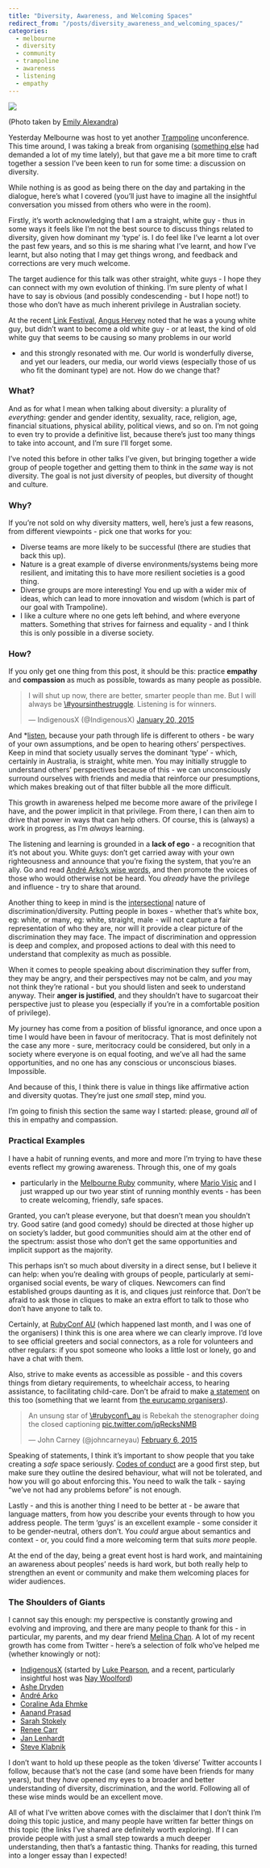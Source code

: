 ```yaml
---
title: "Diversity, Awareness, and Welcoming Spaces"
redirect_from: "/posts/diversity_awareness_and_welcoming_spaces/"
categories:
  - melbourne
  - diversity
  - community
  - trampoline
  - awareness
  - listening
  - empathy
---
```

<img  class="max-width" src="https://pbs.twimg.com/media/B-9kGzfUsAAVLWx.jpg" />

(Photo taken by [Emily Alexandra](https://instagram.com/p/zoJp5_Phuh/))

Yesterday Melbourne was host to yet another
[Trampoline](http://trampolineday.com) unconference. This time around, I
was taking a break from organising ([something
else](http://rubyconf.org.au/2015) had demanded a lot of my time
lately), but that gave me a bit more time to craft together a session
I’ve been keen to run for some time: a discussion on diversity.

While nothing is as good as being there on the day and partaking in the
dialogue, here’s what I covered (you’ll just have to imagine all the
insightful conversation you missed from others who were in the room).

Firstly, it’s worth acknowledging that I am a straight, white guy - thus
in some ways it feels like I’m not the best source to discuss things
related to diversity, given how dominant my ‘type’ is. I do feel like
I’ve learnt a lot over the past few years, and so this is me sharing
what I’ve learnt, and how I’ve learnt, but also noting that I may get
things wrong, and feedback and corrections are very much welcome.

The target audience for this talk was other straight, white guys - I
hope they can connect with my own evolution of thinking. I’m sure plenty
of what I have to say is obvious (and possibly condescending - but I
hope not!) to those who don’t have as much inherent privilege in
Australian society.

At the recent [Link Festival](http://www.linkfestival.com.au), [Angus
Hervey](https://twitter.com/angushervey) noted that he was a young white
guy, but didn’t want to become a old white guy - or at least, the kind
of old white guy that seems to be causing so many problems in our world
- and this strongly resonated with me. Our world is wonderfully diverse,
and yet our leaders, our media, our world views (especially those of us
who fit the dominant type) are not. How do we change that?

### What?

And as for what I mean when talking about diversity: a plurality of
*everything*: gender and gender identity, sexuality, race, religion,
age, financial situations, physical ability, political views, and so on.
I’m not going to even try to provide a definitive list, because there’s
just too many things to take into account, and I’m sure I’ll forget
some.

I’ve noted this before in other talks I’ve given, but bringing together
a wide group of people together and getting them to think in the *same*
way is not diversity. The goal is not just diversity of peoples, but
diversity of thought and culture.

### Why?

If you’re not sold on why diversity matters, well, here’s just a few
reasons, from different viewpoints - pick one that works for you:

-   Diverse teams are more likely to be successful (there are studies
    that back this up).
-   Nature is a great example of diverse environments/systems being more
    resilient, and imitating this to have more resilient societies is a
    good thing.
-   Diverse groups are more interesting! You end up with a wider mix of
    ideas, which can lead to more innovation and wisdom (which is part
    of our goal with Trampoline).
-   I like a culture where no one gets left behind, and where
    everyone matters. Something that strives for fairness and equality -
    and I think this is only possible in a diverse society.

### How?

If you only get one thing from this post, it should be this: practice
**empathy** and **compassion** as much as possible, towards as many
people as possible.

<blockquote class="twitter-tweet" lang="en">
<p>
I will shut up now, there are better, smarter people than me. But I will
always be
<a href="https://twitter.com/hashtag/yoursinthestruggle?src=hash">\#yoursinthestruggle</a>.
Listening is for winners.</p>— IndigenousX (@IndigenousX)
<a href="https://twitter.com/IndigenousX/status/557508062727004161">January
20, 2015</a></blockquote>
<script async src="//platform.twitter.com/widgets.js" charset="utf-8"></script>

And
\*[listen](https://twitter.com/IndigenousX/status/557508062727004161*),
because your path through life is different to others - be wary of your
own assumptions, and be open to hearing others’ perspectives. Keep in
mind that society usually serves the dominant ‘type’ - which, certainly
in Australia, is straight, white men. You may initially struggle to
understand others’ perspectives because of this - we can unconsciously
surround ourselves with friends and media that reinforce our
presumptions, which makes breaking out of that filter bubble all the
more difficult.

This growth in awareness helped me become more aware of the privilege I
have, and the power implicit in that privilege. From there, I can then
aim to drive that power in ways that can help others. Of course, this is
(always) a work in progress, as I’m *always* learning.

The listening and learning is grounded in a **lack of ego** - a
recognition that it’s not about you. White guys: don’t get carried away
with your own righteousness and announce that you’re fixing the system,
that you’re an ally. Go and read [André Arko’s wise
words](http://andre.arko.net/2013/12/04/how-to-be-an-ally/), and then
promote the voices of those who would otherwise not be heard. You
*already* have the privilege and influence - try to share that around.

Another thing to keep in mind is the
[intersectional](http://en.wikipedia.org/wiki/Intersectionality) nature
of discrimination/diversity. Putting people in boxes - whether that’s
white box, eg: white, or many, eg: white, straight, male - will not
capture a fair representation of who they are, nor will it provide a
clear picture of the discrimination they may face. The impact of
discrimination and oppression is deep and complex, and proposed actions
to deal with this need to understand that complexity as much as
possible.

When it comes to people speaking about discrimination they suffer from,
they may be angry, and their perspectives may not be calm, and *you* may
not think they’re rational - but you should listen and seek to
understand anyway. Their **anger is justified**, and they shouldn’t have
to sugarcoat their perspective just to please you (especially if you’re
in a comfortable position of privilege).

My journey has come from a position of blissful ignorance, and once upon
a time I would have been in favour of meritocracy. That is most
definitely not the case any more - sure, meritocracy could be
considered, but only in a society where everyone is on equal footing,
and we’ve all had the same opportunities, and no one has any conscious
or unconscious biases. Impossible.

And because of this, I think there is value in things like affirmative
action and diversity quotas. They’re just one *small* step, mind you.

I’m going to finish this section the same way I started: please, ground
*all* of this in empathy and compassion.

### Practical Examples

I have a habit of running events, and more and more I’m trying to have
these events reflect my growing awareness. Through this, one of my goals
- particularly in the [Melbourne
Ruby](http://www.meetup.com/Ruby-On-Rails-Oceania-Melbourne/) community,
where [Mario Visic](https://twitter.com/mariovisic) and I just wrapped
up our two year stint of running monthly events - has been to create
welcoming, friendly, safe spaces.

Granted, you can’t please everyone, but that doesn’t mean you shouldn’t
try. Good satire (and good comedy) should be directed at those higher up
on society’s ladder, but good communities should aim at the other end of
the spectrum: assist those who don’t get the same opportunities and
implicit support as the majority.

This perhaps isn’t so much about diversity in a direct sense, but I
believe it can help: when you’re dealing with groups of people,
particularly at semi-organised social events, be wary of cliques.
Newcomers can find established groups daunting as it is, and cliques
just reinforce that. Don’t be afraid to ask those in cliques to make an
extra effort to talk to those who don’t have anyone to talk to.

Certainly, at [RubyConf AU](http://rubyconf.org.au) (which happened last
month, and I was one of the organisers) I think this is one area where
we can clearly improve. I’d love to see official greeters and social
connectors, as a role for volunteers and other regulars: if you spot
someone who looks a little lost or lonely, go and have a chat with them.

Also, strive to make events as accessible as possible - and this covers
things from dietary requirements, to wheelchair access, to hearing
assistance, to facilitating child-care. Don’t be afraid to make [a
statement](http://rubyconf.org.au/2015/accessibility) on this too
(something that we learnt from [the eurucamp
organisers](http://2014.eurucamp.org/accessibility/)).

<blockquote class="twitter-tweet" lang="en">
<p>
An unsung star of
<a href="https://twitter.com/hashtag/rubyconf_au?src=hash">\#rubyconf\_au</a>
is Rebekah the stenographer doing the closed captioning
<a href="http://t.co/jqRecksNMB">pic.twitter.com/jqRecksNMB</a></p>—
John Carney (@johncarneyau)
<a href="https://twitter.com/johncarneyau/status/563526801113088000">February
6, 2015</a></blockquote>
<script async src="//platform.twitter.com/widgets.js" charset="utf-8"></script>

Speaking of statements, I think it’s important to show people that you
take creating a *safe* space seriously. [Codes of
conduct](http://www.ashedryden.com/blog/codes-of-conduct-101-faq) are a
good first step, but make sure they outline the desired behaviour, what
will not be tolerated, and how you will go about enforcing this. You
need to walk the talk - saying “we’ve not had any problems before” is
not enough.

Lastly - and this is another thing I need to be better at - be aware
that language matters, from how you describe your events through to how
you address people. The term ‘guys’ is an excellent example - some
consider it to be gender-neutral, others don’t. You *could* argue about
semantics and context - or, you could find a more welcoming term that
suits *more* people.

At the end of the day, being a great event host is hard work, and
maintaining an awareness about peoples’ needs is hard work, but both
really help to strengthen an event or community and make them welcoming
places for wider audiences.

### The Shoulders of Giants

I cannot say this enough: my perspective is constantly growing and
evolving and improving, and there are many people to thank for this - in
particular, my parents, and my dear friend [Melina
Chan](https://twitter.com/melinachan). A lot of my recent growth has
come from Twitter - here’s a selection of folk who’ve helped me (whether
knowingly or not):

-   [IndigenousX](https://twitter.com/IndigenousX) (started by [Luke
    Pearson](https://twitter.com/LukeLPearson), and a recent,
    particularly insightful host was [Nay
    Woolford](https://twitter.com/NayWoolford))
-   [Ashe Dryden](https://twitter.com/ashedryden)
-   [André Arko](https://twitter.com/indirect)
-   [Coraline Ada Ehmke](https://twitter.com/CoralineAda)
-   [Aanand Prasad](https://twitter.com/aanand)
-   [Sarah Stokely](https://twitter.com/stokely)
-   [Renee Carr](https://twitter.com/carrrenee)
-   [Jan Lenhardt](https://twitter.com/janl)
-   [Steve Klabnik](https://twitter.com/steveklabnik)

I don’t want to hold up these people as the token ‘diverse’ Twitter
accounts I follow, because that’s not the case (and some have been
friends for many years), but they *have* opened my eyes to a broader and
better understanding of diversity, discrimination, and the world.
Following all of these wise minds would be an excellent move.

All of what I’ve written above comes with the disclaimer that I don’t
think I’m doing this topic justice, and many people have written far
better things on this topic (the links I’ve shared are definitely worth
exploring). If I can provide people with just a small step towards a
much deeper understanding, then that’s a fantastic thing. Thanks for
reading, this turned into a longer essay than I expected!
